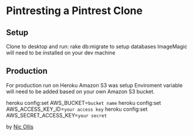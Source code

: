 # Pintresting a Pintrest Clone

## Setup

Clone to desktop and run:
rake db:migrate to setup databases
ImageMagic will need to be installed on your dev machine

## Production

For production run on Heroku Amazon S3 was setup
Enviroment variable will need to be added based on your own Amazon S3 bucket.

heroku config:set AWS_BUCKET=`bucket name`
heroku config:set AWS_ACCESS_KEY_ID=`your access key`
heroku config:set AWS_SECRET_ACCESS_KEY=`your secret`



by [Nic Ollis](http://ollis.me)
